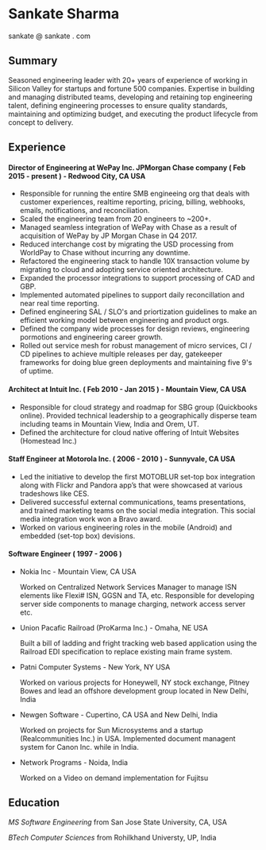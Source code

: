 # Sankate Sharma

sankate @ sankate . com

## Summary

Seasoned engineering leader with 20+ years of experience of working in Silicon Valley for startups and fortune 500 companies. Expertise in building and managing distributed teams, developing and retaining top engineering talent, defining engineering processes to ensure quality standards, maintaining and optimizing budget, and executing the product lifecycle from concept to delivery.

## Experience

#### Director of Engineering at WePay Inc. JPMorgan Chase company ( Feb 2015 - present ) - Redwood City, CA USA

- Responsible for running the entire SMB engineeing org that deals with customer experiences, realtime reporting, pricing, billing, webhooks, emails, notifications, and reconciliation.
- Scaled the engineering team from 20 engineers to ~200+.
- Managed seamless integration of WePay with Chase as a result of acquisition of WePay by JP Morgan Chase in Q4 2017.
- Reduced interchange cost by migrating the USD processing from WorldPay to Chase without incurring any downtime. 
- Refactored the engineering stack to handle 10X transaction volume by migrating to cloud and adopting service oriented architecture. 
- Expanded the processor integrations to support processing of CAD and GBP.
- Implemented automated pipelines to support daily reconcillation and near real time reporting.
- Defined engineering SAL / SLO's and priortization guidelines to make an efficient working model between engineering and product orgs.
- Defined the company wide processes for design reviews, engineering pormotions and engineering career growth. 
- Rolled out service mesh for robust management of micro services, CI / CD pipelines to achieve multiple releases per day, gatekeeper frameworks for doing blue green deployments and maintaining five 9's of uptime. 

#### Architect at Intuit Inc.  ( Feb 2010 - Jan 2015 ) - Mountain View, CA USA

- Responsible for cloud strategy and roadmap for SBG group (Quickbooks online). Provided technical leadership to a geographically disperse team including teams in Mountain View, India and Orem, UT.
- Defined the architecture for cloud native offering of Intuit Websites (Homestead Inc.)

#### Staff Engineer at Motorola Inc. ( 2006 - 2010 ) - Sunnyvale, CA USA

- Led the initiative to develop the first MOTOBLUR set-top box integration along with Flickr and Pandora app’s that were showcased at various tradeshows like CES. 
- Delivered successful external communications, teams presentations, and trained marketing teams on the social media integration. This social media integration work won a Bravo award.
- Worked on various engineering roles in the mobile (Android) and embedded (set-top box) devisions. 

#### Software Engineer ( 1997 - 2006 )

- Nokia Inc - Mountain View, CA USA

  Worked on Centralized Network Services Manager to manage ISN elements like Flexi# ISN, GGSN and TA, etc. Responsible for developing server side components to manage charging, network access server etc.

- Union Pacafic Railroad (ProKarma Inc.) - Omaha, NE USA
  
  Built a bill of ladding and fright tracking web based application using the Railroad EDI specification to replace existing main frame system.
  
- Patni Computer Systems - New York, NY USA
  
  Worked on various projects for Honeywell, NY stock exchange, Pitney Bowes and lead an offshore development group located in New Delhi, India
  
- Newgen Software - Cupertino, CA USA and New Delhi, India
  
  Worked on projects for Sun Microsystems and a startup (Realcommunities Inc.) in USA. Implemented document managent system for Canon Inc. while in India.
  
- Network Programs - Noida, India
  
  Worked on a Video on demand implementation for Fujitsu 

## Education

*MS Software Engineering* from San Jose State University, CA, USA

*BTech Computer Sciences* from Rohilkhand Universty, UP, India
